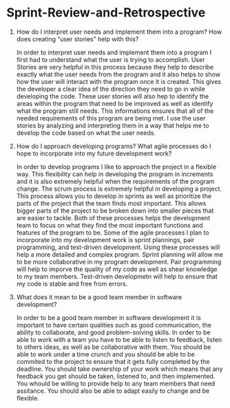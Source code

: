 # Sprint-Review-and-Retrospective

1. How do I interpret user needs and implement them into a program? How does creating “user stories” help with this?

    In order to interpret user needs and implement them into a program I first had to understand what the user is trying to accomplish. User Stories are very helpful in this process because they help to describe exactly what the user needs from the program and it also helps to show how the user will interact with the program once it is created. This gives the developer a clear idea of the direction they need to go in while developing the code. These user stories will also hep to identify the areas within the program that need to be improved as well as identify what the program still needs. This informations ensures that all of the needed requirements of this program are being met. I use the user stories by analyzing and interpreting them in a way that helps me to develop the code based on what the user needs. 
   
2. How do I approach developing programs? What agile processes do I hope to incorporate into my future development work?

    In order to develop programs I like to approach the project in a flexible way. This flexibility can help in developing the program in increments and it is also extremely helpful when the requirements of the program change. The scrum process is extremely helpful in developing a project. This process allows you to develop in sprints as well as prioritize the parts of the project that the team finds most important. This allows bigger parts of the project to be broken down into smaller pieces that are easier to tackle. Both of these processes helps the development team to focus on what they find the most important functions and features of the program to be. Some of the agile processes I plan to incorporate into my development work is sprint plannings, pair programming, and test-driven development. Using these processes will help a more detailed and complex program. Sprint planning will allow me to be more collaborative in my program development. Pair programming will help to imporve the quality of my code as well as shear knowledge to my team members. Test-driven developmetn will help to ensure that my code is stable and free from errors. 

3. What does it mean to be a good team member in software development?

    In order to be a good team member in software development it is important to have certain qualities such as good communication, the ability to collaborate, and good problem-solving skills. In order to be able to work with a team you have to be able to listen to feedback, listen to others ideas, as well as be collaborative with them. You should be able to work under a time crunch and you should be able to be commited to the project to ensure that it gets fully completed by the deadline. You should take ownership of your work which means that any feedback you get should be taken, listened to, and then implemented. You whould be willing to provide help to any team members that need assitance. You should also be able to adapt easily to change and be flexible. 
   
   
